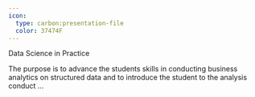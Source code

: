 ```yaml
---
icon:
  type: carbon:presentation-file
  color: 37474F
---
```

Data Science in Practice

The purpose is to advance the students skills in conducting business analytics on structured data and to introduce the student to the analysis conduct ... 

